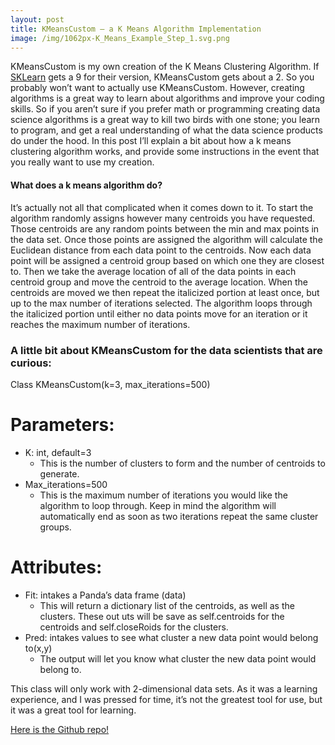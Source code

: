 ```yaml
---
layout: post
title: KMeansCustom – a K Means Algorithm Implementation
image: /img/1062px-K_Means_Example_Step_1.svg.png
---
```


KMeansCustom is my own creation of the K Means Clustering Algorithm.  If [SKLearn](https://scikit-learn.org/stable/modules/generated/sklearn.cluster.KMeans.html) gets a 9 for their version, KMeansCustom gets about a 2.  So you probably won’t want to actually use KMeansCustom.  However, creating algorithms is a great way to learn about algorithms and improve your coding skills.  So if you aren’t sure if you prefer math or programming creating data science algorithms is a great way to kill two birds with one stone; you learn to program, and get a real understanding of what the data science products do under the hood.
In this post I’ll explain a bit about how a k means clustering algorithm works, and provide some instructions in the event that you really want to use my creation.

#### What does a k means algorithm do?

It’s actually not all that complicated when it comes down to it.  To start the algorithm randomly assigns however many centroids you have requested.  Those centroids are any random points between the min and max points in the data set.  Once those points are assigned the algorithm will calculate the Euclidean distance from each data point to the centroids.  Now each data point will be assigned a centroid group based on which one they are closest to.  Then we take the average location of all of the data points in each centroid group and move the centroid to the average location. When the centroids are moved we then repeat the italicized portion at least once, but up to the max number of iterations selected. The algorithm loops through the italicized portion until either no data points move for an iteration or it reaches the maximum number of iterations.  

### A little bit about KMeansCustom for the data scientists that are curious:

Class KMeansCustom(k=3, max_iterations=500)

# Parameters:
* K: int, default=3
  - This is the number of clusters to form and the number of centroids to generate.
* Max_iterations=500
  - This is the maximum number of iterations you would like the algorithm to loop through.  Keep in mind the algorithm will automatically end as soon as two iterations repeat the same cluster groups.

# Attributes:
* Fit: intakes a Panda’s data frame (data)
  - This will return a dictionary list of the centroids, as well as the clusters.  These out uts will be save as self.centroids for the centroids and self.closeRoids for the clusters.  
* Pred: intakes values to see what cluster a new data point would belong to(x,y)
  - The output will let you know what cluster the new data point would belong to.  

This class will only work with 2-dimensional data sets.  As it was a learning experience, and I was pressed for time, it’s not the greatest tool for use, but it was a great tool for learning.

[Here is the Github repo!](https://github.com/CJRicciardi/CS-Build-1)
